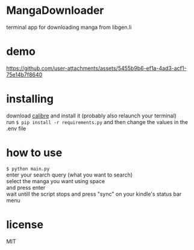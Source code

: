 # MangaDownloader
terminal app for downloading manga from libgen.li

# demo
https://github.com/user-attachments/assets/5455b9b6-ef1a-4ad3-acf1-75e14b7f8640

# installing
download [calibre](https://calibre-ebook.com/download) and install it (probably also relaunch your terminal)  
run `$ pip install -r requirements.py` and then change the values in the .env file

# how to use
`$ python main.py`  
enter your search query (what you want to search)  
select the manga you want using space  
and press enter  
wait untill the script stops and press "sync" on your kindle's status bar menu

# license
MIT

